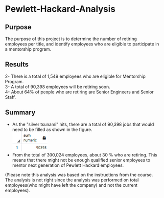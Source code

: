 # Pewlett-Hackard-Analysis
## Purpose
The purpose of this project is to determine the number of retiring employees per title, and identify employees who are eligible to participate in a mentorship program.
## Results

2- There is a total of 1,549 employees who are eligible for Mentorship Program.   
3- A total of 90,398 employees will be retiring soon.   
4- About 64% of people who are retiring are Senior Engineers and Senior Staff.  
## Summary
- As the "silver tsunami" hits, there are a total of 90,398 jobs that would need to be filled as shown in the figure.  
![Image1](https://github.com/amirimah/Pewlett-Hackard-Analysis/blob/main/ScreenShot1.png?raw=true)
- From the total of 300,024 employees, about 30 % who are retiring. This means that there might not be enough qualified senior employees to mentor next generation of Pewlett Hackard employees.   

(Please note this analysis was based on the instructions from the course. The analysis is not right since the analysis was performed on total employees(who might have left the company) and not the current employees). 
